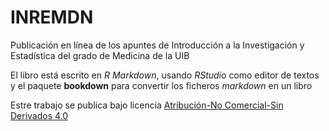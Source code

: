 # INREMDN

Publicación en línea de los apuntes de Introducción a la Investigación y Estadística del grado de Medicina de la UIB

El libro está escrito en *R Markdown*, usando *RStudio* como editor de textos y el paquete **bookdown** para convertir los ficheros *markdown* en un libro 

Estre trabajo se publica bajo licencia  [Atribución-No Comercial-Sin Derivados 4.0](https://creativecommons.org/licenses/by-nc-nd/4.0/)
